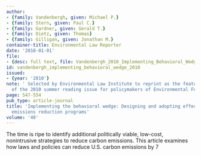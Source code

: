 ```yaml
---
author:
- {family: Vandenbergh, given: Michael P.}
- {family: Stern, given: Paul C.}
- {family: Gardner, given: Gerald T.}
- {family: Dietz, given: Thomas}
- {family: Gilligan, given: Jonathan M.}
container-title: Environmental Law Reporter
date: '2010-01-01'
file:
- {desc: full text, file: Vandenbergh_2010_Implementing_Behavioral_Wedge.pdf}
id: vandenbergh_implementing_behavioral_wedge_2010
issued:
- {year: '2010'}
note: ' Selected by Environmental Law Institute to reprint as the featured cover story
  of the 2010 summer reading issue for policymakers of Environmental Forum.'
page: 547-554
pub_type: article-journal
title: 'Implementing the behavioral wedge: Designing and adopting effective carbon
  emissions reduction programs'
volume: '40'
---
```

The time is ripe to identify additional politically viable, low-cost, nonintrusive strategies to reduce carbon emissions. This article examines how laws and policies can reduce U.S. carbon emissions by 7
